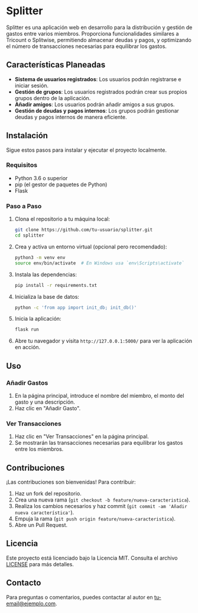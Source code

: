 # Splitter

Splitter es una aplicación web en desarrollo para la distribución y gestión de gastos entre varios miembros. Proporciona funcionalidades similares a Tricount o Splitwise, permitiendo almacenar deudas y pagos, y optimizando el número de transacciones necesarias para equilibrar los gastos.

## Características Planeadas

- **Sistema de usuarios registrados**: Los usuarios podrán registrarse e iniciar sesión.
- **Gestión de grupos**: Los usuarios registrados podrán crear sus propios grupos dentro de la aplicación.
- **Añadir amigos**: Los usuarios podrán añadir amigos a sus grupos.
- **Gestión de deudas y pagos internos**: Los grupos podrán gestionar deudas y pagos internos de manera eficiente.

## Instalación

Sigue estos pasos para instalar y ejecutar el proyecto localmente.

### Requisitos

- Python 3.6 o superior
- pip (el gestor de paquetes de Python)
- Flask

### Paso a Paso

1. Clona el repositorio a tu máquina local:

    ```sh
    git clone https://github.com/tu-usuario/splitter.git
    cd splitter
    ```

2. Crea y activa un entorno virtual (opcional pero recomendado):

    ```sh
    python3 -m venv env
    source env/bin/activate  # En Windows usa `env\Scripts\activate`
    ```

3. Instala las dependencias:

    ```sh
    pip install -r requirements.txt
    ```

4. Inicializa la base de datos:

    ```sh
    python -c 'from app import init_db; init_db()'
    ```

5. Inicia la aplicación:

    ```sh
    flask run
    ```

6. Abre tu navegador y visita `http://127.0.0.1:5000/` para ver la aplicación en acción.

## Uso

### Añadir Gastos

1. En la página principal, introduce el nombre del miembro, el monto del gasto y una descripción.
2. Haz clic en "Añadir Gasto".

### Ver Transacciones

1. Haz clic en "Ver Transacciones" en la página principal.
2. Se mostrarán las transacciones necesarias para equilibrar los gastos entre los miembros.

## Contribuciones

¡Las contribuciones son bienvenidas! Para contribuir:

1. Haz un fork del repositorio.
2. Crea una nueva rama (`git checkout -b feature/nueva-caracteristica`).
3. Realiza los cambios necesarios y haz commit (`git commit -am 'Añadir nueva característica'`).
4. Empuja la rama (`git push origin feature/nueva-caracteristica`).
5. Abre un Pull Request.

## Licencia

Este proyecto está licenciado bajo la Licencia MIT. Consulta el archivo [LICENSE](LICENSE) para más detalles.

## Contacto

Para preguntas o comentarios, puedes contactar al autor en [tu-email@ejemplo.com](mailto:tu-email@ejemplo.com).

